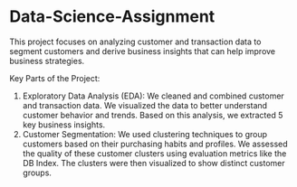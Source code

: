 # Data-Science-Assignment

This project focuses on analyzing customer and transaction data to segment customers and derive business insights that can help improve business strategies.

Key Parts of the Project:
1. Exploratory Data Analysis (EDA):
We cleaned and combined customer and transaction data.
We visualized the data to better understand customer behavior and trends.
Based on this analysis, we extracted 5 key business insights.
2. Customer Segmentation:
We used clustering techniques to group customers based on their purchasing habits and profiles.
We assessed the quality of these customer clusters using evaluation metrics like the DB Index.
The clusters were then visualized to show distinct customer groups.
